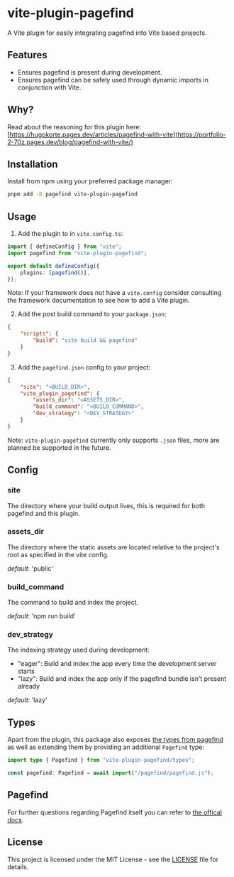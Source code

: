# vite-plugin-pagefind

A Vite plugin for easily integrating pagefind into Vite based projects.

## Features

-   Ensures pagefind is present during development.
-   Ensures pagefind can be safely used through dynamic imports in conjunction with Vite.

## Why?

Read about the reasoning for this plugin here: [https://hugokorte.pages.dev/articles/pagefind-with-vite](https://portfolio-2-70z.pages.dev/blog/pagefind-with-vite/)

## Installation

Install from npm using your preferred package manager:

```bash
pnpm add -D pagefind vite-plugin-pagefind
```

## Usage

1. Add the plugin to in `vite.config.ts`:

```ts
import { defineConfig } from "vite";
import pagefind from "vite-plugin-pagefind";

export default defineConfig({
	plugins: [pagefind()],
});
```

Note: If your framework does not have a `vite.config` consider consulting the framework documentation to see how to add a Vite plugin.

2. Add the post build command to your `package.json`:

```json
{
	"scripts": {
		"build": "vite build && pagefind"
	}
}
```

3. Add the `pagefind.json` config to your project:

```json
{
	"site": "<BUILD_DIR>",
	"vite_plugin_pagefind": {
		"assets_dir": "<ASSETS_DIR>",
		"build_command": "<BUILD_COMMAND>",
		"dev_strategy": "<DEV_STRATEGY>"
	}
}
```

Note: `vite-plugin-pagefind` currently only supports `.json` files, more are planned be supported in the future.

## Config

### site

The directory where your build output lives, this is required for both pagefind and this plugin.

### assets_dir

The directory where the static assets are located relative to the project's root as specified in the vite config.

_default_: 'public'

### build_command

The command to build and index the project.

_default_: 'npm run build'

### dev_strategy

The indexing strategy used during development:

-   "eager": Build and index the app every time the development server starts
-   "lazy": Build and index the app only if the pagefind bundle isn't present already

_default_: 'lazy'

## Types

Apart from the plugin, this package also exposes [the types from pagefind](https://github.com/CloudCannon/pagefind/blob/production-docs/pagefind_web_js/types/index.d.ts) as well as extending them by providing an additional `Pagefind` type:

```ts
import type { Pagefind } from "vite-plugin-pagefind/types";

const pagefind: Pagefind = await import("/pagefind/pagefind.js");
```

## Pagefind

For further questions regarding Pagefind itself you can refer to [the offical docs](https://pagefind.app/).

## License

This project is licensed under the MIT License - see the [LICENSE](LICENSE) file for details.
